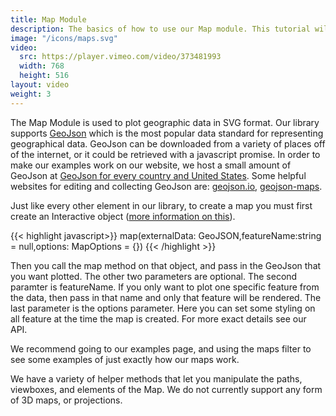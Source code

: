 ```yaml
---
title: Map Module
description: The basics of how to use our Map module. This tutorial will detail the capabilites, limitations, and functionality of our Map module at a high level.
image: "/icons/maps.svg"
video:
  src: https://player.vimeo.com/video/373481993
  width: 768
  height: 516
layout: video
weight: 3
---
```


<div id="random-color-world"></div><script type="module" src="../../../../examples/maps/random-color-world.js"></script>

The Map Module is used to plot geographic data in SVG format. Our library supports <a href="https://geojson.org/" target="_blank" rel="noreferrer">GeoJson</a> which is the most popular data standard for representing geographical data. GeoJson can be downloaded from a variety of places off of the internet, or it could be retrieved with a javascript promise. In order to make our examples work on our website, we host a small amount of GeoJson at <a href="https://vectorjs.org/examples/maps/maps-json.js" target="_blank" rel="noreferrer">GeoJson for every country and United States</a>. Some helpful websites for editing and collecting GeoJson are: <a href="http://geojson.io/" target="_blank" rel="noreferrer">geojson.io</a>, <a href="https://geojson-maps.ash.ms/" target="_blank" rel="noreferrer">geojson-maps</a>.



Just like every other element in our library, to create a map you must first create an Interactive object (<a href="https://vectorjs.org/tutorials/getting-started/" target="_blank" rel="noreferrer">more information on this</a>). 

{{< highlight javascript>}}
map(externalData: GeoJSON,featureName:string = null,options: MapOptions = {})
{{< /highlight >}}

Then you call the map method on that object, and pass in the GeoJson that you want plotted. The other two parameters are optional. The second paramter is featureName. If you only want to plot one specific feature from the data, then pass in that name and only that feature will be rendered. The last parameter is the options parameter. Here you can set some styling on all feature at the time the map is created. For more exact details see our API.

We recommend going to our examples page, and using the maps filter to see some examples of just exactly how our maps work.

We have a variety of helper methods that let you manipulate the paths, viewboxes, and elements of the Map. We do not currently support any form of 3D maps, or projections. 
